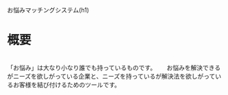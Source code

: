 お悩みマッチングシステム(h1)
<br/>
# 概要
<br/>
「お悩み」は大なり小なり誰でも持っているものです。　　
お悩みを解決できるがニーズを欲しがっている企業と、ニーズを持っているが解決法を欲しがっているお客様を結び付けるためのツールです。

